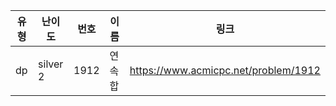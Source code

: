 |유형|난이도|번호|이름|링크|
|------|---|---|---|---|
|dp|silver 2|1912|연속합|https://www.acmicpc.net/problem/1912|
